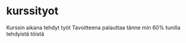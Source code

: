 # kurssityot
Kurssin aikana tehdyt työt
Tavoitteena palauttaa tänne min 60% tunilla tehdyistä töistä
